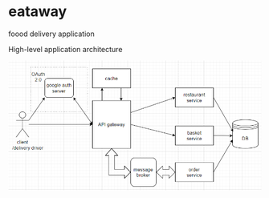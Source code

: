 # eataway
foood delivery application


High-level application architecture

![alt text](https://github.com/i-yashar/eataway-k8s/blob/main/api-gateway/eataway-architecture.png)
